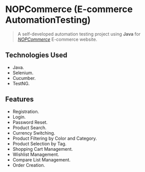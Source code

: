 # NOPCommerce (E-commerce AutomationTesting)

> A self-developed automation testing project using **Java** for [_NOPCommerce_](https://demo.nopcommerce.com/) E-commerce website.

## Technologies Used

- Java.
- Selenium.
- Cucumber.
- TestNG.

## Features

- Registration.
- Login.
- Password Reset.
- Product Search.
- Currency Switching.
- Product Filtering by Color and Category.
- Product Selection by Tag.
- Shopping Cart Management.
- Wishlist Management.
- Compare List Management.
- Order Creation.

